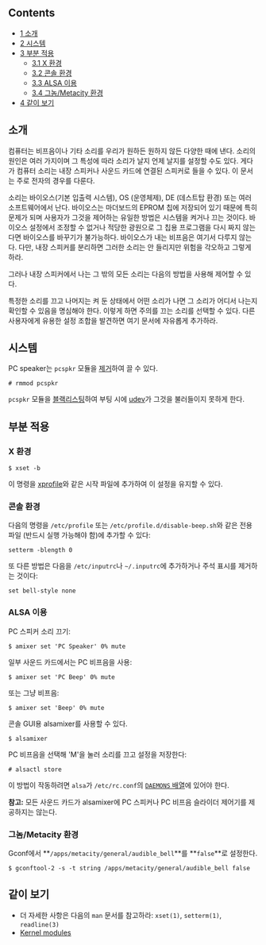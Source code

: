 ## Contents

*   [1 소개](#소개)
*   [2 시스템](#시스템)
*   [3 부분 적용](#부분_적용)
    *   [3.1 X 환경](#X_환경)
    *   [3.2 콘솔 환경](#콘솔_환경)
    *   [3.3 ALSA 이용](#ALSA_이용)
    *   [3.4 그놈/Metacity 환경](#그놈/Metacity_환경)
*   [4 같이 보기](#같이_보기)

## 소개

컴퓨터는 비프음이나 기타 소리를 우리가 원하든 원하지 않든 다양한 때에 낸다. 소리의 원인은 여러 가지이며 그 특성에 따라 소리가 날지 언제 날지를 설정할 수도 있다. 게다가 컴퓨터 소리는 내장 스피커나 사운드 카드에 연결된 스피커로 들을 수 있다. 이 문서는 주로 전자의 경우를 다룬다.

소리는 바이오스(기본 입출력 시스템), OS (운영체제), DE (데스트탑 환경) 또는 여러 소프트웨어에서 난다. 바이오스는 마더보드의 EPROM 칩에 저장되어 있기 때문에 특히 문제가 되며 사용자가 그것을 제어하는 유일한 방법은 시스템을 켜거나 끄는 것이다. 바이오스 설정에서 조정할 수 없거나 적당한 광원으로 그 칩용 프로그램을 다시 짜지 않는다면 바이오스를 바꾸기가 불가능하다. 바이오스가 내는 비프음은 여기서 다루지 않는다. 다만, 내장 스피커를 분리하면 그러한 소리는 안 들리지만 위험을 각오하고 그렇게 하라.

그러나 내장 스피커에서 나는 그 밖의 모든 소리는 다음의 방법을 사용해 제어할 수 있다.

특정한 소리를 끄고 나머지는 켜 둔 상태에서 어떤 소리가 나면 그 소리가 어디서 나는지 확인할 수 있음을 명심해야 한다. 이렇게 하면 주의를 끄는 소리를 선택할 수 있다. 다른 사용자에게 유용한 설정 조합을 발견하면 여기 문서에 자유롭게 추가하라.

## 시스템

PC speaker는 `pcspkr` 모듈을 [제거](/index.php/Kernel_modules#Removal "Kernel modules")하여 끌 수 있다.

```
# rmmod pcspkr

```

`pcspkr` 모듈을 [블랙리스팅](/index.php/Kernel_modules#Blacklisting "Kernel modules")하여 부팅 시에 [udev](/index.php/Udev "Udev")가 그것을 불러들이지 못하게 한다.

## 부분 적용

### X 환경

```
$ xset -b

```

이 명령을 [xprofile](/index.php/Xprofile "Xprofile")와 같은 시작 파일에 추가하여 이 설정을 유지할 수 있다.

### 콘솔 환경

다음의 명령을 `/etc/profile` 또는 `/etc/profile.d/disable-beep.sh`와 같은 전용 파일 (반드시 실행 가능해야 함)에 추가할 수 있다:

```
setterm -blength 0

```

또 다른 방법은 다음을 `/etc/inputrc`나 `~/.inputrc`에 추가하거나 주석 표시를 제거하는 것이다:

```
set bell-style none

```

### ALSA 이용

PC 스피커 소리 끄기:

```
$ amixer set 'PC Speaker' 0% mute

```

일부 사운드 카드에서는 PC 비프음을 사용:

```
$ amixer set 'PC Beep' 0% mute

```

또는 그냥 비프음:

```
$ amixer set 'Beep' 0% mute

```

콘솔 GUI용 alsamixer를 사용할 수 있다.

```
$ alsamixer

```

PC 비프음을 선택해 'M'을 눌러 소리를 끄고 설정을 저장한다:

```
# alsactl store

```

이 방법이 작동하려면 `alsa`가 `/etc/rc.conf`의 [`DAEMONS` 배열](/index.php/Rc.conf#Daemons "Rc.conf")에 있어야 한다.

**참고:** 모든 사운드 카드가 alsamixer에 PC 스피커나 PC 비프음 슬라이더 제어기를 제공하지는 않는다.

### 그놈/Metacity 환경

Gconf에서 **`/apps/metacity/general/audible_bell`**를 **`false`**로 설정한다.

```
$ gconftool-2 -s -t string /apps/metacity/general/audible_bell false

```

## 같이 보기

*   더 자세한 사항은 다음의 `man` 문서를 참고하라: `xset(1)`, `setterm(1)`, `readline(3)`
*   [Kernel modules](/index.php/Kernel_modules "Kernel modules")